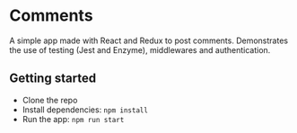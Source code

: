 # Comments

A simple app made with React and Redux to post comments. Demonstrates the use
of testing (Jest and Enzyme), middlewares and authentication.


## Getting started

- Clone the repo
- Install dependencies: `npm install`
- Run the app: `npm run start`